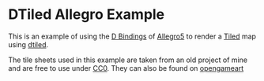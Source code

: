 DTiled Allegro Example
===

This is an example of using the 
[D Bindings](https://github.com/SiegeLord/DAllegro5) of 
[Allegro5](http://sourceforge.net/p/alleg/allegro/ci/5.1/tree/) to render a
[Tiled](mapeditor.org) map using [dtiled](https://github.com/rcorre/dtiled).

The tile sheets used in this example are taken from an old project of mine and
are free to use under [CC0](http://creativecommons.org/publicdomain/zero/1.0/).
They can also be found on 
[opengameart](http://opengameart.org/content/rpg-itemterraincharacter-sprites-ice-insignia)
